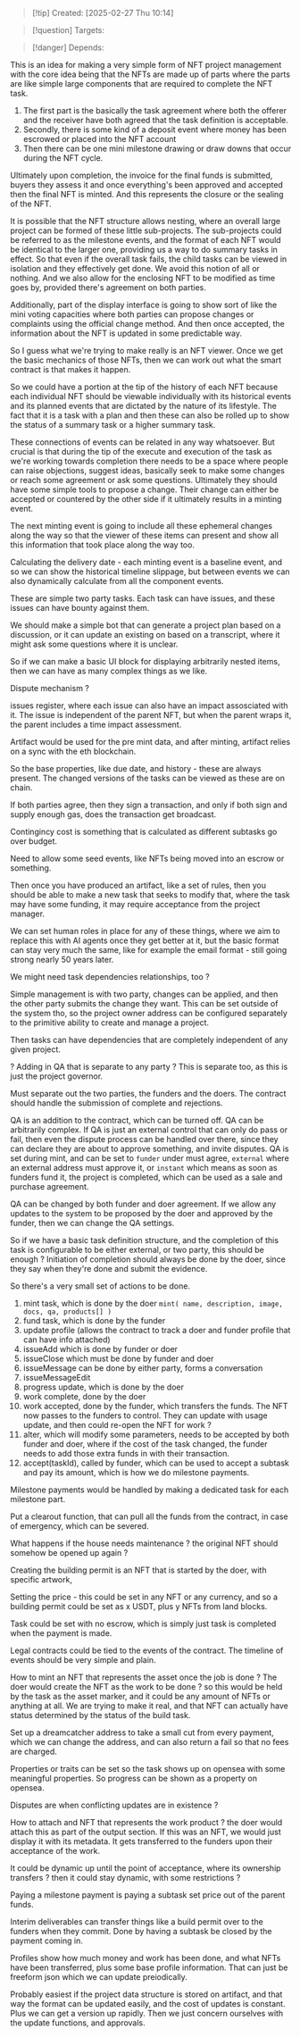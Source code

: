 
>[!tip] Created: [2025-02-27 Thu 10:14]

>[!question] Targets: 

>[!danger] Depends: 

This is an idea for making a very simple form of NFT project management with the core idea being that the NFTs are made up of parts where the parts are like simple large components that are required to complete the NFT task.

1. The first part is the basically the task agreement where both the offerer and the receiver have both agreed that the task definition is acceptable.
2. Secondly, there is some kind of a deposit event where money has been escrowed or placed into the NFT account
3. Then there can be one mini milestone drawing or draw downs that occur during the NFT cycle.

Ultimately upon completion, the invoice for the final funds is submitted, buyers they assess it and once everything's been approved and accepted then the final NFT is minted. And this represents the closure or the sealing of the NFT.

It is possible that the NFT structure allows nesting, where an overall large project can be formed of these little sub-projects. The sub-projects could be referred to as the milestone events, and the format of each NFT would be identical to the larger one, providing us a way to do summary tasks in effect. So that even if the overall task fails, the child tasks can be viewed in isolation and they effectively get done. We avoid this notion of all or nothing. And we also allow for the enclosing NFT to be modified as time goes by, provided there's agreement on both parties.

Additionally, part of the display interface is going to show sort of like the mini voting capacities where both parties can propose changes or complaints using the official change method. And then once accepted, the information about the NFT is updated in some predictable way. 

So I guess what we're trying to make really is an NFT viewer. Once we get the basic mechanics of those NFTs, then we can work out what the smart contract is that makes it happen.

So we could have a portion at the tip of the history of each NFT because each individual NFT should be viewable individually with its historical events and its planned events that are dictated by the nature of its lifestyle. The fact that it is a task with a plan and then these can also be rolled up to show the status of a summary task or a higher summary task.

These connections of events can be related in any way whatsoever. But crucial is that during the tip of the execute and execution of the task as we're working towards completion there needs to be a space where people can raise objections, suggest ideas, basically seek to make some changes or reach some agreement or ask some questions. Ultimately they should have some simple tools to propose a change. Their change can either be accepted or countered by the other side if it ultimately results in a minting event.

The next minting event is going to include all these ephemeral changes along the way so that the viewer of these items can present and show all this information that took place along the way too. 

Calculating the delivery date - each minting event is a baseline event, and so we can show the historical timeline slippage, but between events we can also dynamically calculate from all the component events.

These are simple two party tasks.
Each task can have issues, and these issues can have bounty against them.

We should make a simple bot that can generate a project plan based on a discussion, or it can update an existing on based on a transcript, where it might ask some questions where it is unclear.

So if we can make a basic UI block for displaying arbitrarily nested items, then we can have as many complex things as we like.

Dispute mechanism ?

issues register, where each issue can also have an impact assosciated with it.
The issue is independent of the parent NFT, but when the parent wraps it, the parent includes a time impact assessment.

Artifact would be used for the pre mint data, and after minting, artifact relies on a sync with the eth blockchain.

So the base properties, like due date, and history - these are always present.  The changed versions of the tasks can be viewed as these are on chain.

If both parties agree, then they sign a transaction, and only if both sign and supply enough gas, does the transaction get broadcast.

Contingincy cost is something that is calculated as different subtasks go over budget.

Need to allow some seed events, like NFTs being moved into an escrow or something.

Then once you have produced an artifact, like a set of rules, then you should be able to make a new task that seeks to modify that, where the task may have some funding, it may require acceptance from the project manager.

We can set human roles in place for any of these things, where we aim to replace this with AI agents once they get better at it, but the basic format can stay very much the same, like for example the email format - still going strong nearly 50 years later.

We might need task dependencies relationships, too ?

Simple management is with two party, changes can be applied, and then the other party submits the change they want.  This can be set outside of the system tho, so the project owner address can be configured separately to the primitive ability to create and manage a project.

Then tasks can have dependencies that are completely independent of any given project.

? Adding in QA that is separate to any party ?  This is separate too, as this is just the project governor.

Must separate out the two parties, the funders and the doers.  The contract should handle the submission of complete and rejections.

QA is an addition to the contract, which can be turned off.
QA can be arbitrarily complex.
If QA is just an external control that can only do pass or fail, then even the dispute process can be handled over there, since they can declare they are about to approve something, and invite disputes.
QA is set during mint, and can be set to `funder` under must agree, `external` where an external address must approve it, or `instant` which means as soon as funders fund it, the project is completed, which can be used as a sale and purchase agreement.

QA can be changed by both funder and doer agreement.  If we allow any updates to the system to be proposed by the doer and approved by the funder, then we can change the QA settings.

So if we have a basic task definition structure, and the completion of this task is configurable to be either external, or two party, this should be enough ?
Initiation of completion should always be done by the doer, since they say when they're done and submit the evidence.

So there's a very small set of actions to be done.
1. mint task, which is done by the doer `mint( name, description, image, docs, qa, products[] )`
2. fund task, which is done by the funder
3. update profile (allows the contract to track a doer and funder profile that can have info attached)
4. issueAdd which is done by funder or doer
5. issueClose which must be done by funder and doer
6. issueMessage can be done by either party, forms a conversation
7. issueMessageEdit
8. progress update, which is done by the doer
9. work complete, done by the doer
10. work accepted, done by the funder, which transfers the funds.  The NFT now passes to the funders to control.  They can update with usage update, and then could re-open the NFT for work ?
11. alter, which will modify some parameters, needs to be accepted by both funder and doer, where if the cost of the task changed, the funder needs to add those extra funds in with their transaction.
12. accept(taskId), called by funder, which can be used to accept a subtask and pay its amount, which is how we do milestone payments.

Milestone payments would be handled by making a dedicated task for each milestone part.

Put a clearout function, that can pull all the funds from the contract, in case of emergency, which can be severed.

What happens if the house needs maintenance ? the original NFT should somehow be opened up again ?

Creating the building permit is an NFT that is started by the doer, with specific artwork,


Setting the price - this could be set in any NFT or any currency, and so a building permit could be set as x USDT, plus y NFTs from land blocks.

Task could be set with no escrow, which is simply just task is completed when the payment is made.

Legal contracts could be tied to the events of the contract.
The timeline of events should be very simple and plain.

How to mint an NFT that represents the asset once the job is done ?
The doer would create the NFT as the work to be done ? so this would be held by the task as the asset marker, and it could be any amount of NFTs or anything at all.  We are trying to make it real, and that NFT can actually have status determined by the status of the build task.

Set up a dreamcatcher address to take a small cut from every payment, which we can change the address, and can also return a fail so that no fees are charged.

Properties or traits can be set so the task shows up on opensea with some meaningful properties.
So progress can be shown as a property on opensea.

Disputes are when conflicting updates are in existence ?

How to attach and NFT that represents the work product ? the doer would attach this as part of the output section.  If this was an NFT, we would just display it with its metadata.  It gets transferred to the funders upon their acceptance of the work.

It could be dynamic up until the point of acceptance, where its ownership transfers ? then it could stay dynamic, with some restrictions ?

Paying a milestone payment is paying a subtask set price out of the parent funds.

Interim deliverables can transfer things like a build permit over to the funders when they commit.  Done by having a subtask be closed by the payment coming in.

Profiles show how much money and work has been done, and what NFTs have been transferred, plus some base profile information.  That can just be freeform json which we can update preiodically.

Probably easiest if the project data structure is stored on artifact, and that way the format can be updated easily, and the cost of updates is constant.  Plus we can get a version up rapidly.
Then we just concern ourselves with the update functions, and approvals.